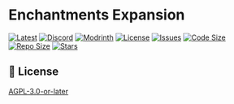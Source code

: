 # Enchantments Expansion

[![Latest](https://img.shields.io/github/v/release/lullaby6/enchantments-expansion-data-pack?color=blueviolet&logo=github)](https://github.com/lullaby6/enchantments-expansion-data-pack/releases)
[![Discord](https://img.shields.io/discord/1327308441324097681?label=discord&color=blue&logo=discord)](https://discord.gg/5UdcDa5xNC)
[![Modrinth](https://img.shields.io/modrinth/dt/enchantments-expansion-data-pack?label=modrinth&logo=modrinth)](https://modrinth.com/datapack/enchantments-expansion)
[![License](https://img.shields.io/github/license/lullaby6/enchantments-expansion-data-pack)](https://github.com/lullaby6/enchantments-expansion-data-pack/blob/main/LICENSE)
[![Issues](https://img.shields.io/github/issues/lullaby6/enchantments-expansion-data-pack?color=orange&logo=github)](https://github.com/lullaby6/enchantments-expansion-data-pack/issues)
[![Code Size](https://img.shields.io/github/languages/code-size/lullaby6/enchantments-expansion-data-pack?color=purple&logoColor=white)](https://github.com/lullaby6/enchantments-expansion-data-pack)
[![Repo Size](https://img.shields.io/github/repo-size/lullaby6/enchantments-expansion-data-pack?logo=dropbox&color=red)](https://github.com/lullaby6/enchantments-expansion-data-pack)
[![Stars](https://img.shields.io/github/stars/lullaby6/enchantments-expansion-data-pack?logo=github&color=yellow)](https://github.com/lullaby6/enchantments-expansion-data-pack/stargazers)

## 🪪 License

[AGPL-3.0-or-later](https://github.com/lullaby6/enchantments-expansion-data-pack/blob/main/LICENSE)